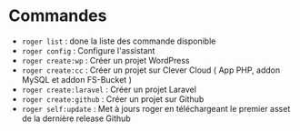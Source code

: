# Commandes

- `roger list` : done la liste des commande disponible
- `roger config` : Configure l'assistant
- `roger create:wp` : Créer un projet WordPress
- `roger create:cc` : Créer un projet sur Clever Cloud ( App PHP, addon MySQL et addon FS-Bucket )
- `roger create:laravel` : Créer un projet Laravel
- `roger create:github` : Créer un projet sur Github
- `roger self:update` : Met à jours roger en téléchargeant le premier asset de la dernière release Github
